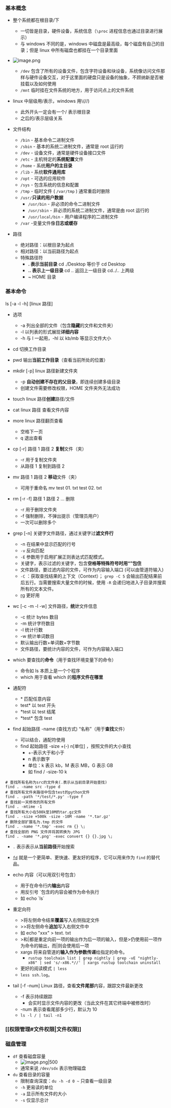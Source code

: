 ### 基本概念

- 整个系统都在根目录/下
	- 一切皆是目录，硬件设备，系统信息（`\proc` 进程信息也通过目录进行展示）
	- 与 windows 不同的是，windows 中磁盘是最高级，每个磁盘有自己的目录；但是 linux 中所有磁盘也都挂在一个目录里面
- ![image.png](https://thdlrt.oss-cn-beijing.aliyuncs.com/20240326102300.png)
	- `/dev` 包含了所有的设备文件，包含字符设备和块设备，系统像访问文件那样与硬件设备交互，对于这里面的硬盘只是设备的抽象，不顾纳新是否被挂载以及如何使用
	- `/mnt` 临时挂在文件系统的地方，用于访问点上的文件系统



- linux 中层级用/表示，windows 用\\(//)
  - 此外开头一定会有一个/ 表示根目录
  - 之后的/表示层级关系

- 文件结构
	- `/bin` - 基本命令二进制文件
	- `/sbin` - 基本的系统二进制文件，通常是 root 运行的
	- `/dev` - 设备文件，通常是硬件设备接口文件
	- `/etc` - 主机特定的**系统配置**文件
	- `/home` - 系统**用户的主目录**
	- `/lib` - 系统**软件通用库**
	- `/opt` - 可选的应用软件
	- `/sys` - 包含系统的信息和配置
	- `/tmp` - 临时文件 ( `/var/tmp` ) 通常重启时删除
	- `/usr/`**只读的用户数据**
	  - `/usr/bin` - 非必须的命令二进制文件
	  - `/usr/sbin` - 非必须的系统二进制文件，通常是由 root 运行的
	  - `/usr/local/bin` - 用户编译程序的二进制文件
	- `/var` -变量文件像**日志或缓存**

- 路径
  - 绝对路径：以根目录为起点
  - 相对路径：以当前路径为起点
  - 特殊路径符
    - **. 表示当前目录** cd ./Desktop 等价于 cd Desktop
    - **.. 表示上一级目录** cd .. 返回上一级目录 cd../.. 上两级
    - ~ HOME 目录

### 基本命令

ls [-a -l -h] [linux 路径]
  - 选项
    - -a 列出全部的文件（包含**隐藏**的文件和文件夹）
    - -l 以列表的形式展现**详细内容**
    - -h 与 l 一起用，-hl 以 kb/mb 等显示文件大小

- cd 切换工作目录
- pwd 输出**当前工作目录**（查看当前所处的位置）


- mkdir [-p] linux 路径新建文件夹
  - -p **自动创建不存在的父目录**，即连续创建多级目录
  - 创建文件需要修改权限，HOME 文件夹外无法成功

- touch linux 路径**创建**路径/文件
- cat linux 路径 查看文件内容
- more linux 路径翻页查看
  - 空格下一页
  - q 退出查看

- cp [-r] 路径 1 路径 2 **复制**文件（夹）
  - -r 用于复制文件夹
  - 从路径 1 复制到路径 2

- mv 路径 1 路径 2 **移动**文件（夹）
  - 可用于重命名 mv test 01. txt test 02. txt

- rm [-r -f] 路径 1 路径 2 ...  删除
  - -r 用于删除文件夹
  - -f 强制删除，不弹出提示（管理员用户）
  - 一次可以删除多个

- grep [-n] 关键字文件路径，通过关键字过**滤文件行**
  - -n 在结果中显示匹配的行号
  - `-v` 反向匹配
  - `-E` 参数用于启用扩展正则表达式匹配模式。
  - 关键字，表示过滤的关键字，包含**空格等特殊符号时用“”包住**
  - 文件路径，要过滤内容的文件，可作为内容输入端口 (可以由管道符输入)
  - `-C` ：获取查找结果的上下文（Context）； `grep -C 5` 会输出匹配结果前后五行。当需要搜索大量文件的时候，使用 `-R` 会递归地进入子目录并搜索所有的文本文件。
  -   [rg](https://github.com/BurntSushi/ripgrep) 更好用

- wc [-c -m -l -w] 文件路径，**统计**文件信息
  - -c 统计 bytes 数目
  - -m 统计字符数目
  - -l 统计行数
  - -w 统计单词数目
  - 默认输出行数+单词数+字节数
  - 文件路径，要统计内容的文件，可作为内容输入端口

- which 要查找的**命令**（用于查找环境变量下的命令）
  - 命令如 ls 本质上是一个个程序
  - which 用于查看 which 的**程序文件在哪里**

- 通配符
  - \* 匹配任意内容
  - test\* 以 test 开头
  - \*test 以 test 结尾
  - \*test\* 包含 test

- find 起始路径 -name (查找方式) “名称”（用于**查找**文件）
  - 可以结合，通配符使用
  - find 起始路径 -size +(-) n[单位] ，按照文件的大小查找
    - \+\-表示大于和小于
    - n 表示数字
    - 单位：k 表示 kb，M 表示 MB，G 表示 GB
    - 如 find / -size-10 k

```shell
# 查找所有名称为src的文件夹(.表示从当前目录开始查找)
find . -name src -type d
# 查找所有文件夹路径中包含test的python文件
find . -path '*/test/*.py' -type f
# 查找前一天修改的所有文件
find . -mtime -1
# 查找所有大小在500k至10M的tar.gz文件
find . -size +500k -size -10M -name '*.tar.gz'
# 删除全部扩展名为.tmp 的文件
find . -name '*.tmp' -exec rm {} \;
# 查找全部的 PNG 文件并将其转换为 JPG
find . -name '*.png' -exec convert {} {}.jpg \;
```
- `.` 表示表示从**当前路径**开始搜索
- [`fd`](https://github.com/sharkdp/fd) 就是一个更简单、更快速、更友好的程序，它可以用来作为 `find` 的替代品。

- echo 内容（可以用双引号包含）
  - 用于在命令行内**输出**内容
  - 用反引号 `包含的内容会被作为命令执行
  - 如 echo  \`ls\`

- 重定向符
  - \>将左侧命令结果**覆盖**写入右侧指定文件
  - \>>将左侧命令**追加**写入右侧文件中
  - 如 echo "xxx" > text. txt
  - \>和|都是重定向前一项的输出作为后一项的输入，但是>仍使用前一项作为命令的输出，而|则会使用后一项
  - xargs 将来自管道的**输入作为参数传递**给指定的命令。
    - `rustup toolchain list | grep nightly | grep -vE "nightly-x86" | sed 's/-x86.*//' | xargs rustup toolchain uninstall`
  -  更好的阅读模式 `| less`
    - `less ssh.log`。

- tail \[-f -num] Linux 路径，查看**文件尾部**内容，跟踪文件最新更改
  - -f 表示持续跟踪
    - 会实时显示文件内容的更改（当此文件在其它终端中被修改时）
  - -num 表示查看尾部多少行，默认为 10
  -  `ls -l / | tail -n1`

### [[权限管理#文件权限|文件权限]]
### 磁盘管理
- `df` 查看磁盘容量
	- ![image.png|500](https://thdlrt.oss-cn-beijing.aliyuncs.com/20240326101345.png)
	- 通常来说 `/dev/sdx` 表示物理磁盘
- `du` 查看目录的容量
	- 限制查询深度：`du -h -d 0 ~` 只查看一级目录
	- `-h` 更易读的单位
	- `-a` 显示所有文件的大小
	- `-s` 仅显示总计
